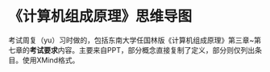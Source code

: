 # 《计算机组成原理》思维导图

考试周复（yu）习时做的，包括东南大学任国林版《计算机组成原理》第三章~第七章的**考试要求**内容。主要来自PPT，部分概念直接复制了定义，部分则仅列出条目。使用XMind格式。